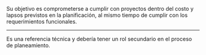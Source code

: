 Su objetivo es comprometerse a cumplir con proyectos dentro del costo y lapsos previstos en la planificación, al mismo tiempo de cumplir con los requerimientos funcionales.
***
Es una referencia técnica y debería tener un rol secundario en el proceso de planeamiento.